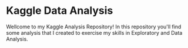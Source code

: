 # Kaggle Data Analysis

Wellcome to my Kaggle Analysis Repository! In this repository you'll find some analysis that I created to exercise my skills in Exploratory and Data Analysis. 
